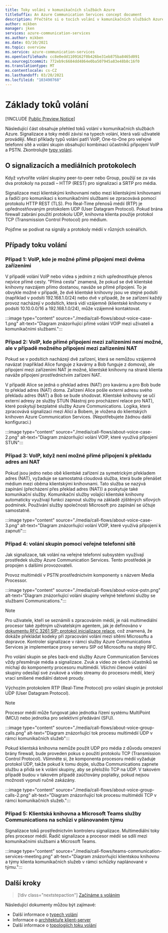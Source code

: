 ```yaml
---
title: Toky volání v komunikačních službách Azure
titleSuffix: An Azure Communication Services concept document
description: Přečtěte si o tocích volání v komunikačních službách Azure.
author: mikben
manager: jken
services: azure-communication-services
ms.author: mikben
ms.date: 03/10/2021
ms.topic: overview
ms.service: azure-communication-services
ms.openlocfilehash: cc8e0edd1109162f0b426be31eb875ba8465d091
ms.sourcegitcommit: 772eb9c6684dd4864e0ba507945a83e48b8c16f0
ms.translationtype: MT
ms.contentlocale: cs-CZ
ms.lasthandoff: 03/20/2021
ms.locfileid: "103490768"
---
```

# <a name="call-flow-basics"></a>Základy toků volání

[!INCLUDE [Public Preview Notice](../includes/public-preview-include.md)]

Následující část obsahuje přehled toků volání v komunikačních službách Azure. Signalizace a toky médií závisí na typech volání, která vaši uživatelé provádějí. Mezi příklady typů volání patří VoIP, One-to-One pro veřejné telefonní sítě a volání skupin obsahující kombinaci účastníků připojení VoIP a PSTN. Zkontrolujte [typy volání](./voice-video-calling/about-call-types.md).

## <a name="about-signaling-and-media-protocols"></a>O signalizacích a mediálních protokolech

Když vytvoříte volání skupiny peer-to-peer nebo Group, použijí se za vás dva protokoly na pozadí – HTTP (REST) pro signalizaci a SRTP pro média.

Signalizace mezi klientskými knihovnami nebo mezi klientskými knihovnami a řadiči pro komunikaci s komunikačními službami se zpracovává pomocí protokolu HTTP REST (TLS). Pro Real-Time přenosů médií (RTP) je upřednostňovaným protokolem UDP (User Datagram Protocol). Pokud brána firewall zabrání použití protokolu UDP, knihovna klienta použije protokol TCP (Transmission Control Protocol) pro médium.

Pojďme se podívat na signály a protokoly médií v různých scénářích.

## <a name="call-flow-cases"></a>Případy toku volání

### <a name="case-1-voip-where-a-direct-connection-between-two-devices-is-possible"></a>Případ 1: VoIP, kde je možné přímé připojení mezi dvěma zařízeními

V případě volání VoIP nebo videa s jedním z nich upřednostňuje přenos nejvíce přímé cesty. "Přímá cesta" znamená, že pokud se dvě klientské knihovny navzájem přímo dostanou, naváže se přímé připojení. To je obvykle možné v případě, že dvě klientské knihovny jsou ve stejné podsíti (například v podsíti 192.168.1.0/24) nebo dvě v případě, že se zařízení každý provoz nacházejí v podsítích, která vidí vzájemně (klientské knihovny v podsíti 10.10.0.0/16 a 192.168.1.0/24), může vzájemně kontaktovat.

:::image type="content" source="./media/call-flows/about-voice-case-1.png" alt-text="Diagram znázorňující přímé volání VOIP mezi uživateli a komunikačními službami.":::

### <a name="case-2-voip-where-a-direct-connection-between-devices-is-not-possible-but-where-connection-between-nat-devices-is-possible"></a>Případ 2: VoIP, kde přímé připojení mezi zařízeními není možné, ale v případě možného připojení mezi zařízeními NAT

Pokud se v podsítích nacházejí dvě zařízení, která se nemůžou vzájemně navázat (například Alice funguje z kavárny a Bob funguje z domova), ale připojení mezi zařízeními NAT je možné, klientské knihovny na straně klienta naváže připojení prostřednictvím zařízení NAT.

V případě Alice se jedná o překlad adres (NAT) pro kavárnu a pro Bob bude to překlad adres (NAT) doma. Zařízení Alice pošle externí adresu svého překladu adres (NAT) a Bob se bude shodovat. Klientské knihovny se učí externí adresy ze služby STUN (Nástroj pro procházení relace pro NAT), které poskytují bezplatné služby Azure Communications. Logika, která zpracovává signalizaci mezi Alicí a Bobem, je vložena do klientských knihoven Azure Communication Services. (Nepotřebujete žádnou další konfiguraci.)

:::image type="content" source="./media/call-flows/about-voice-case-2.png" alt-text="Diagram znázorňující volání VOIP, které využívá připojení STUN":::

### <a name="case-3-voip-where-neither-a-direct-nor-nat-connection-is-possible"></a>Případ 3: VoIP, když není možné přímé připojení k překladu adres ani NAT

Pokud jsou jedno nebo obě klientské zařízení za symetrickým překladem adres (NAT), vyžaduje se samostatná cloudová služba, která bude přenášet médium mezi oběma klientskými knihovnami. Tato služba se nazývá zapínání (přecházení přes překlad adres (NAT)) a poskytuje také komunikační služby. Komunikační služby volající klientské knihovny automaticky využívají funkci zapnout služby na základě zjištěných síťových podmínek. Používání služby společnosti Microsoft pro zapínání se účtuje samostatně.

:::image type="content" source="./media/call-flows/about-voice-case-3.png" alt-text="Diagram znázorňující volání VOIP, které využívá připojení k zapnutí":::

### <a name="case-4-group-calls-with-pstn"></a>Případ 4: volání skupin pomocí veřejné telefonní sítě

Jak signalizace, tak volání na veřejné telefonní subsystém využívají prostředek služby Azure Communication Services. Tento prostředek je propojen s dalšími provozovateli.

Provoz multimédií v PSTN prostřednictvím komponenty s názvem Media Processor.

:::image type="content" source="./media/call-flows/about-voice-pstn.png" alt-text="Diagram znázorňující volání skupiny veřejné telefonní služby se službami Communications.":::

> [!NOTE]
> Pro uživatele, kteří se seznámili s zpracováním médií, je náš multimediální procesor také zpětným uživatelským agentem, jak je definováno v [dokumentu RFC 3261 SIP: protokol inicializace relace](https://tools.ietf.org/html/rfc3261), což znamená, že dokáže překládat kodeky při zpracování volání mezi sítěmi Microsoftu a dopravce. Kontroler signalizace v rámci služby Azure Communications Services je implementace proxy serveru SIP od Microsoftu na stejný RFC.

Pro volání skupin se přes back-end služby Azure Communication Services vždy přesměruje média a signalizace. Zvuk a video ze všech účastníků se míchají do komponenty procesoru multimédií. Všichni členové volání skupiny odesílají své zvukové a video streamy do procesoru médií, který vrací smíšené mediální datové proudy.

Výchozím protokolem RTP (Real-Time Protocol) pro volání skupin je protokol UDP (User Datagram Protocol).

> [!NOTE]
> Procesor médií může fungovat jako jednotka řízení systému MultiPoint (MCU) nebo jednotka pro selektivní předávání (SFU).

:::image type="content" source="./media/call-flows/about-voice-group-calls.png" alt-text="Diagram znázorňující tok procesu multimédií UDP v rámci komunikačních služeb":::

Pokud klientská knihovna nemůže použít UDP pro média z důvodu omezení brány firewall, bude proveden pokus o použití protokolu TCP (Transmission Control Protocol). Všimněte si, že komponenta procesoru médií vyžaduje protokol UDP, takže pokud k tomu dojde, služba Communications zapnete službu a přidá se k volání skupiny, aby se přeložilo TCP na UDP. V takovém případě budou v takovém případě zaúčtovány poplatky, pokud nejsou možnosti vypnutí ručně zakázány.

:::image type="content" source="./media/call-flows/about-voice-group-calls-2.png" alt-text="Diagram znázorňující tok procesu multimédií TCP v rámci komunikačních služeb.":::

### <a name="case-5-communication-services-client-library-and-microsoft-teams-in-a-scheduled-teams-meeting"></a>Případ 5: Klientská knihovna a Microsoft Teams služby Communications na schůzi v plánovaném týmu

Signalizace toků prostřednictvím kontroleru signalizace. Multimediální toky přes procesor médií. Řadič signalizace a procesor médií se sdílí mezi komunikačními službami a Microsoft Teams.

:::image type="content" source="./media/call-flows/teams-communication-services-meeting.png" alt-text="Diagram znázorňující klientskou knihovnu a týmy klienta komunikačních služeb v rámci schůzky naplánované v týmu.":::



## <a name="next-steps"></a>Další kroky

> [!div class="nextstepaction"]
> [Začínáme s voláním](../quickstarts/voice-video-calling/getting-started-with-calling.md)

Následující dokumenty můžou být zajímavé:

- Další informace o [typech volání](../concepts/voice-video-calling/about-call-types.md)
- Informace o [architektuře klient-server](./client-and-server-architecture.md)
- Další informace o [topologiích toku volání](./detailed-call-flows.md)
